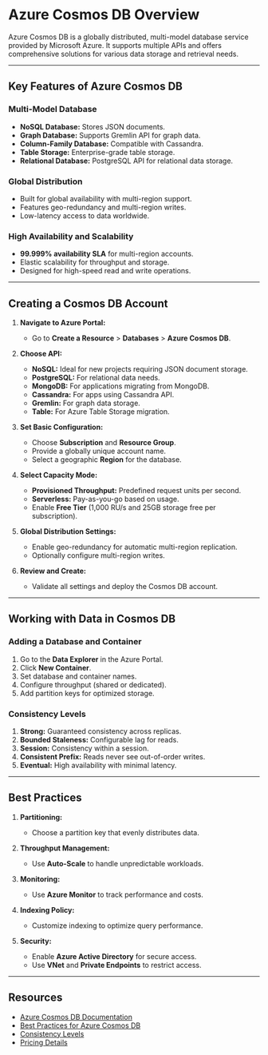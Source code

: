 # Azure Cosmos DB Overview

Azure Cosmos DB is a globally distributed, multi-model database service provided by Microsoft Azure. It supports multiple APIs and offers comprehensive solutions for various data storage and retrieval needs.

---

## Key Features of Azure Cosmos DB

### Multi-Model Database
- **NoSQL Database:** Stores JSON documents.
- **Graph Database:** Supports Gremlin API for graph data.
- **Column-Family Database:** Compatible with Cassandra.
- **Table Storage:** Enterprise-grade table storage.
- **Relational Database:** PostgreSQL API for relational data storage.

### Global Distribution
- Built for global availability with multi-region support.
- Features geo-redundancy and multi-region writes.
- Low-latency access to data worldwide.

### High Availability and Scalability
- **99.999% availability SLA** for multi-region accounts.
- Elastic scalability for throughput and storage.
- Designed for high-speed read and write operations.

---

## Creating a Cosmos DB Account

1. **Navigate to Azure Portal:**
   - Go to **Create a Resource** > **Databases** > **Azure Cosmos DB**.

2. **Choose API:**
   - **NoSQL:** Ideal for new projects requiring JSON document storage.
   - **PostgreSQL:** For relational data needs.
   - **MongoDB:** For applications migrating from MongoDB.
   - **Cassandra:** For apps using Cassandra API.
   - **Gremlin:** For graph data storage.
   - **Table:** For Azure Table Storage migration.

3. **Set Basic Configuration:**
   - Choose **Subscription** and **Resource Group**.
   - Provide a globally unique account name.
   - Select a geographic **Region** for the database.

4. **Select Capacity Mode:**
   - **Provisioned Throughput:** Predefined request units per second.
   - **Serverless:** Pay-as-you-go based on usage.
   - Enable **Free Tier** (1,000 RU/s and 25GB storage free per subscription).

5. **Global Distribution Settings:**
   - Enable geo-redundancy for automatic multi-region replication.
   - Optionally configure multi-region writes.

6. **Review and Create:**
   - Validate all settings and deploy the Cosmos DB account.

---

## Working with Data in Cosmos DB

### Adding a Database and Container

1. Go to the **Data Explorer** in the Azure Portal.
2. Click **New Container**.
3. Set database and container names.
4. Configure throughput (shared or dedicated).
5. Add partition keys for optimized storage.



### Consistency Levels

1. **Strong:** Guaranteed consistency across replicas.
2. **Bounded Staleness:** Configurable lag for reads.
3. **Session:** Consistency within a session.
4. **Consistent Prefix:** Reads never see out-of-order writes.
5. **Eventual:** High availability with minimal latency.

---

## Best Practices

1. **Partitioning:**
   - Choose a partition key that evenly distributes data.

2. **Throughput Management:**
   - Use **Auto-Scale** to handle unpredictable workloads.

3. **Monitoring:**
   - Use **Azure Monitor** to track performance and costs.

4. **Indexing Policy:**
   - Customize indexing to optimize query performance.

5. **Security:**
   - Enable **Azure Active Directory** for secure access.
   - Use **VNet** and **Private Endpoints** to restrict access.

---

## Resources

- [Azure Cosmos DB Documentation](https://learn.microsoft.com/en-us/azure/cosmos-db/)
- [Best Practices for Azure Cosmos DB](https://learn.microsoft.com/en-us/azure/cosmos-db/best-practices)
- [Consistency Levels](https://learn.microsoft.com/en-us/azure/cosmos-db/consistency-levels)
- [Pricing Details](https://azure.microsoft.com/en-us/pricing/details/cosmos-db/)
